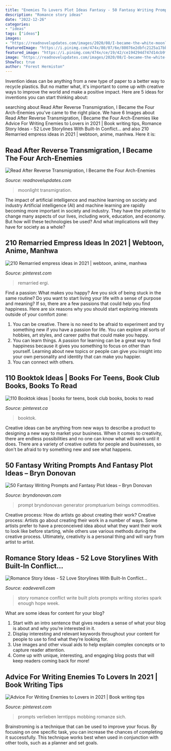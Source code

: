 ```yaml
---
title: "Enemies To Lovers Plot Ideas Fantasy - 50 Fantasy Writing Prompts And Fantasy Plot Ideas – Bryn Donovan"
description: "Romance story ideas"
date: "2022-12-26"
categories:
- "ideas"
tags: ["ideas"]
images:
- "https://readnovelupdates.com/images/2020/08/I-became-the-white-moonlight-of-the-villain.jpg"
featuredImage: "https://i.pinimg.com/474x/80/07/6e/80076e2dbfc2125a17bb5b141abf06b0.jpg"
featured_image: "https://i.pinimg.com/474x/ce/19/42/ce194294d747d14cb9f2c841e647e56c.jpg"
image: "https://readnovelupdates.com/images/2020/08/I-became-the-white-moonlight-of-the-villain.jpg"
ShowToc: true
author: "Forest Hermiston"
---
```



Invention ideas can be anything from a new type of paper to a better way to recycle plastics. But no matter what, it's important to come up with creative ways to improve the world and make a positive impact. Here are 5 ideas for inventions you can start thinking about: 

	

		
searching about Read After Reverse Transmigration, I Became the Four Arch-Enemies you've came to the right place. We have 6 Images about Read After Reverse Transmigration, I Became the Four Arch-Enemies like Advice For Writing Enemies to Lovers in 2021 | Book writing tips, Romance Story Ideas - 52 Love Storylines With Built-In Conflict... and also 210 Remarried empress ideas in 2021 | webtoon, anime, manhwa. Here it is:
		
    
## Read After Reverse Transmigration, I Became The Four Arch-Enemies

<img loading=lazy src="https://readnovelupdates.com/images/2020/08/I-became-the-white-moonlight-of-the-villain.jpg" onerror="this.onerror=null;this.src='https://tse1.mm.bing.net/th?id=OIP.-1Nob6p0mBUy_ZZ5sjHVJAAAAA&amp;pid=15.1';" alt="Read After Reverse Transmigration, I Became the Four Arch-Enemies">

_Source: readnovelupdates.com_

>moonlight transmigration. 

	

The impact of artificial intelligence and machine learning on society and industry
Artificial intelligence (AI) and machine learning are rapidly becoming more important in society and industry. They have the potential to change many aspects of our lives, including work, education, and economy. But how will these technologies be used? And what implications will they have for society as a whole?

    
## 210 Remarried Empress Ideas In 2021 | Webtoon, Anime, Manhwa

<img loading=lazy src="https://i.pinimg.com/474x/ce/19/42/ce194294d747d14cb9f2c841e647e56c.jpg" onerror="this.onerror=null;this.src='https://tse3.mm.bing.net/th?id=OIP.V7qaoWcZVEb_vGyX8ynEAwAAAA&amp;pid=15.1';" alt="210 Remarried empress ideas in 2021 | webtoon, anime, manhwa">

_Source: pinterest.com_

>remarried ergi. 

	

Find a passion: What makes you happy?
Are you sick of being stuck in the same routine? Do you want to start living your life with a sense of purpose and meaning? If so, there are a few passions that could help you find happiness. Here are six reasons why you should start exploring interests outside of your comfort zone: 
1. You can be creative. There is no need to be afraid to experiment and try something new if you have a passion for life. You can explore all sorts of hobbies, art styles, and career paths that could make you happy. 
2. You can learn things. A passion for learning can be a great way to find happiness because it gives you something to focus on other than yourself. Learning about new topics or people can give you insight into your own personality and identity that can make you happier. 
3. You can connect with others.

    
## 110 Booktok Ideas | Books For Teens, Book Club Books, Books To Read

<img loading=lazy src="https://i.pinimg.com/474x/80/07/6e/80076e2dbfc2125a17bb5b141abf06b0.jpg" onerror="this.onerror=null;this.src='https://tse2.mm.bing.net/th?id=OIP.h1h42VJnByTU4ShOnCWspQAAAA&amp;pid=15.1';" alt="110 Booktok ideas | books for teens, book club books, books to read">

_Source: pinterest.ca_

>booktok. 

	

Creative ideas can be anything from new ways to describe a product to designing a new way to market your business. When it comes to creativity, there are endless possibilities and no one can know what will work until it does. There are a variety of creative outlets for people and businesses, so don't be afraid to try something new and see what happens.

    
## 50 Fantasy Writing Prompts And Fantasy Plot Ideas – Bryn Donovan

<img loading=lazy src="https://www.bryndonovan.com/wp-content/uploads/2017/03/fantasy-writing-prompt-23.jpg" onerror="this.onerror=null;this.src='https://tse3.mm.bing.net/th?id=OIP.wwCRREI3fpqz-88jeZ3iYQHaLG&amp;pid=15.1';" alt="50 Fantasy Writing Prompts and Fantasy Plot Ideas – Bryn Donovan">

_Source: bryndonovan.com_

>prompt bryndonovan generator promptuarium beings commodities. 

	

Creative process: How do artists go about creating their work?
Creative process: Artists go about creating their work in a number of ways. Some artists prefer to have a preconceived idea about what they want their work to look like before starting, while others use various methods during the creative process. Ultimately, creativity is a personal thing and will vary from artist to artist.

    
## Romance Story Ideas - 52 Love Storylines With Built-In Conflict...

<img loading=lazy src="https://www.eadeverell.com/wp-content/uploads/romance-story-ideas2.jpg" onerror="this.onerror=null;this.src='https://tse2.mm.bing.net/th?id=OIP.hCjOSU9Cs6Pbgl1A0thKYQHaMf&amp;pid=15.1';" alt="Romance Story Ideas - 52 Love Storylines With Built-In Conflict...">

_Source: eadeverell.com_

>story romance conflict write built plots prompts writing stories spark enough hope week. 

	

What are some ideas for content for your blog?
1. Start with an intro sentence that gives readers a sense of what your blog is about and why you’re interested in it.
2. Display interesting and relevant keywords throughout your content for people to use to find what they’re looking for.
3. Use images and other visual aids to help explain complex concepts or to capture reader attention.
4. Come up with unique, interesting, and engaging blog posts that will keep readers coming back for more!

    
## Advice For Writing Enemies To Lovers In 2021 | Book Writing Tips

<img loading=lazy src="https://i.pinimg.com/originals/0d/4f/fc/0d4ffcf35aeb68957e9915a57dfbfabc.jpg" onerror="this.onerror=null;this.src='https://tse3.mm.bing.net/th?id=OIP.KrbUG3D67VnmMONJlSI7EQHaMR&amp;pid=15.1';" alt="Advice For Writing Enemies to Lovers in 2021 | Book writing tips">

_Source: pinterest.com_

>prompts verlieben lerntipps mobbing romanze sich. 

	

Brainstroming is a technique that can be used to improve your focus. By focusing on one specific task, you can increase the chances of completing it successfully. This technique works best when used in conjunction with other tools, such as a planner and set goals.

